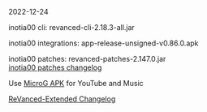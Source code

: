 2022-12-24
  
inotia00 cli: revanced-cli-2.18.3-all.jar  

inotia00 integrations: app-release-unsigned-v0.86.0.apk  

inotia00 patches: revanced-patches-2.147.0.jar  
[inotia00 patches changelog](https://github.com/inotia00/revanced-patches/releases/tag/v2.147.0)  

Use [MicroG APK](https://github.com/inotia00/VancedMicroG/releases/latest/download/microg.apk) for YouTube and Music

[ReVanced-Extended Changelog](https://github.com/Kingsmanvn-Official/ReVanced-Extended/blob/main/changelog.md)
